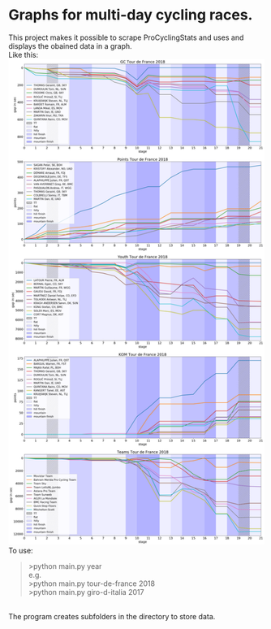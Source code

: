# Graphs for multi-day cycling races.
This project makes it possible to scrape ProCyclingStats and uses and displays the obained data in a graph.
<br>
Like this:<br>
![Alt text](/tour-de-france2018.png?raw=true "graph")
To use:<br>
>\>python main.py <race-name> year<br>
e.g.<br>
>\>python main.py tour-de-france 2018<br>
>\>python main.py giro-d-italia 2017
<br>
The program creates subfolders in the directory to store data.<br>
